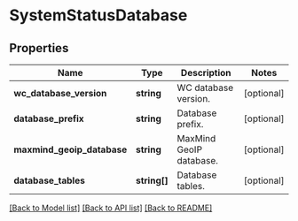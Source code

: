 # SystemStatusDatabase

## Properties
Name | Type | Description | Notes
------------ | ------------- | ------------- | -------------
**wc_database_version** | **string** | WC database version. | [optional] 
**database_prefix** | **string** | Database prefix. | [optional] 
**maxmind_geoip_database** | **string** | MaxMind GeoIP database. | [optional] 
**database_tables** | **string[]** | Database tables. | [optional] 

[[Back to Model list]](../../README.md#documentation-for-models) [[Back to API list]](../../README.md#documentation-for-api-endpoints) [[Back to README]](../../README.md)


